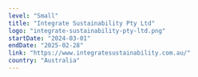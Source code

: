 ```yaml
---
level: "Small"
title: "Integrate Sustainability Pty Ltd"
logo: "integrate-sustainability-pty-ltd.png"
startDate: "2024-03-01"
endDate: "2025-02-28"
link: "https://www.integratesustainability.com.au/"
country: "Australia"
---
```

